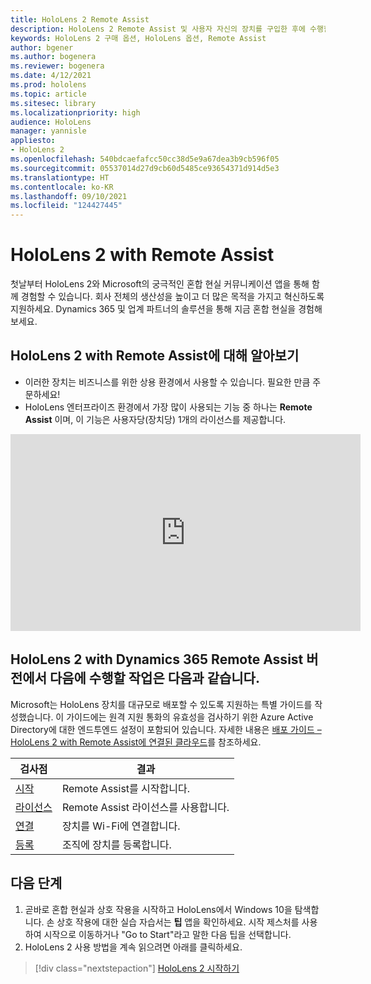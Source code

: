 ```yaml
---
title: HoloLens 2 Remote Assist
description: HoloLens 2 Remote Assist 및 사용자 자신의 장치를 구입한 후에 수행할 작업을 알아봅니다.
keywords: HoloLens 2 구매 옵션, HoloLens 옵션, Remote Assist
author: bgener
ms.author: bogenera
ms.reviewer: bogenera
ms.date: 4/12/2021
ms.prod: hololens
ms.topic: article
ms.sitesec: library
ms.localizationpriority: high
audience: HoloLens
manager: yannisle
appliesto:
- HoloLens 2
ms.openlocfilehash: 540bdcaefafcc50cc38d5e9a67dea3b9cb596f05
ms.sourcegitcommit: 05537014d27d9cb60d5485ce93654371d914d5e3
ms.translationtype: HT
ms.contentlocale: ko-KR
ms.lasthandoff: 09/10/2021
ms.locfileid: "124427445"
---
```

# <a name="hololens-2-with-remote-assist"></a>HoloLens 2 with Remote Assist

첫날부터 HoloLens 2와 Microsoft의 궁극적인 혼합 현실 커뮤니케이션 앱을 통해 함께 경험할 수 있습니다. 회사 전체의 생산성을 높이고 더 많은 목적을 가지고 혁신하도록 지원하세요. Dynamics 365 및 업계 파트너의 솔루션을 통해 지금 혼합 현실을 경험해 보세요.

## <a name="learn-about-hololens-2-with-remote-assist"></a>HoloLens 2 with Remote Assist에 대해 알아보기
- 이러한 장치는 비즈니스를 위한 상용 환경에서 사용할 수 있습니다. 필요한 만큼 주문하세요!
- HoloLens 엔터프라이즈 환경에서 가장 많이 사용되는 기능 중 하나는 **Remote Assist** 이며, 이 기능은 사용자당(장치당) 1개의 라이선스를 제공합니다.

<iframe width="560" height="315" src="https://www.youtube.com/embed/d3YT8j0yYl0" frameborder="0" allow="accelerometer; autoplay; clipboard-write; encrypted-media; gyroscope; picture-in-picture" allowfullscreen></iframe>

## <a name="heres-what-to-do-next-with-the-hololens-2-with-dynamics-365-remote-assist-edition"></a>HoloLens 2 with Dynamics 365 Remote Assist 버전에서 다음에 수행할 작업은 다음과 같습니다.

Microsoft는 HoloLens 장치를 대규모로 배포할 수 있도록 지원하는 특별 가이드를 작성했습니다. 이 가이드에는 원격 지원 통화의 유효성을 검사하기 위한 Azure Active Directory에 대한 엔드투엔드 설정이 포함되어 있습니다. 자세한 내용은 [배포 가이드 – HoloLens 2 with Remote Assist에 연결된 클라우드](hololens2-cloud-connected-overview.md)를 참조하세요.

| 검사점  | 결과                                |
|-------------|----------------------------------------|
| [시작](/dynamics365/mixed-reality/remote-assist/overview-hololens) | Remote Assist를 시작합니다.        |
| [라이선스](/dynamics365/mixed-reality/remote-assist/deploy-remote-assist#add-and-assign-licenses)     | Remote Assist 라이선스를 사용합니다.      |
| [연결](/hololens/hololens-network)     | 장치를 Wi-Fi에 연결합니다.       |
| [등록](/hololens/hololens-enroll-mdm)      | 조직에 장치를 등록합니다. |

## <a name="next-steps"></a>다음 단계

1. 곧바로 혼합 현실과 상호 작용을 시작하고 HoloLens에서 Windows 10을 탐색합니다. 손 상호 작용에 대한 실습 자습서는 **팁** 앱을 확인하세요. 시작 제스처를 사용하여 시작으로 이동하거나 "Go to Start"라고 말한 다음 팁을 선택합니다.
1. HoloLens 2 사용 방법을 계속 읽으려면 아래를 클릭하세요.

> [!div class="nextstepaction"]
> [HoloLens 2 시작하기](hololens2-basic-usage.md)
